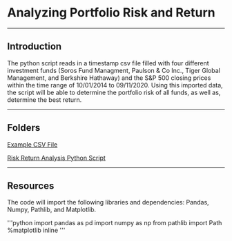 # Analyzing Portfolio Risk and Return

---

## Introduction 

The python script reads in a timestamp csv file filled with four different investment funds (Soros Fund Managment, Paulson & Co Inc., Tiger Global Management, and Berkshire Hathaway) and the S&P 500 closing prices within the time range of 10/01/2014 to 09/11/2020. Using this imported data, the script will be able to determine the portfolio risk of all funds, as well as, determine the best return. 

---

## Folders 

[Example CSV File]("../Columbia_Module_4/Resources/whale_navs.csv")

[Risk Return Analysis Python Script]("../Columbia_Module_4/risk_return_analysis.ipynb")

---

## Resources

The code will import the following libraries and dependencies: Pandas, Numpy, Pathlib, and Matplotlib.

'''python
import pandas as pd
import numpy as np
from pathlib import Path 
%matplotlib inline
'''

